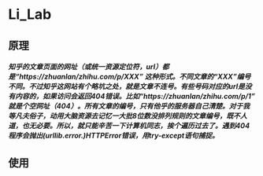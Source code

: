 # Li_Lab
原理
-------------------
##### 知乎的文章页面的网址（或统一资源定位符，url）都是“https://zhuanlan/zhihu.com/p/XXX” 这种形式。不同文章的“XXX”编号不同。不过知乎这网站有个略坑之处，就是文章不连号。有些号码对应的url是没有内容的，如果访问会返回404错误。比如“https://zhuanlan/zhihu.com/p/1” 就是个空网址（404）。所有文章的编号，只有他乎的服务器自己清楚。对于我等凡夫俗子，动用大脑资源去记忆一大批8位数没排列规则的文章编号，既不人道，也无必要。所以，就只能辛苦一下计算机同志，挨个遍历过去了。遇到404程序会抛出(urllib.error.)HTTPError错误，用try-except语句捕捉。
使用
-------------------
